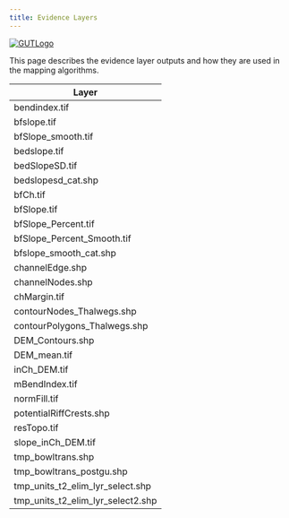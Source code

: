 ```yaml
---
title: Evidence Layers
---
```


[![GUTLogo]({{site.baseurl}}/assets/images/GUTLogo.png)]({{site.baseurl}}/assets/images/Large/GUTLogo.png)

This page describes the evidence layer outputs and how they are used in the mapping algorithms.

| Layer                             |
| --------------------------------- |
| bendindex.tif                     |
| bfslope.tif                       |
| bfSlope_smooth.tif                |
| bedslope.tif                      |
| bedSlopeSD.tif                    |
| bedslopesd_cat.shp                |
| bfCh.tif                          |
| bfSlope.tif                       |
| bfSlope_Percent.tif               |
| bfSlope_Percent_Smooth.tif        |
| bfslope_smooth_cat.shp            |
| channelEdge.shp                   |
| channelNodes.shp                  |
| chMargin.tif                      |
| contourNodes_Thalwegs.shp         |
| contourPolygons_Thalwegs.shp      |
| DEM_Contours.shp                  |
| DEM_mean.tif                      |
| inCh_DEM.tif                      |
| mBendIndex.tif                    |
| normFill.tif                      |
| potentialRiffCrests.shp           |
| resTopo.tif                       |
| slope_inCh_DEM.tif                |
| tmp_bowltrans.shp                 |
| tmp_bowltrans_postgu.shp          |
| tmp_units_t2_elim_lyr_select.shp  |
| tmp_units_t2_elim_lyr_select2.shp |

